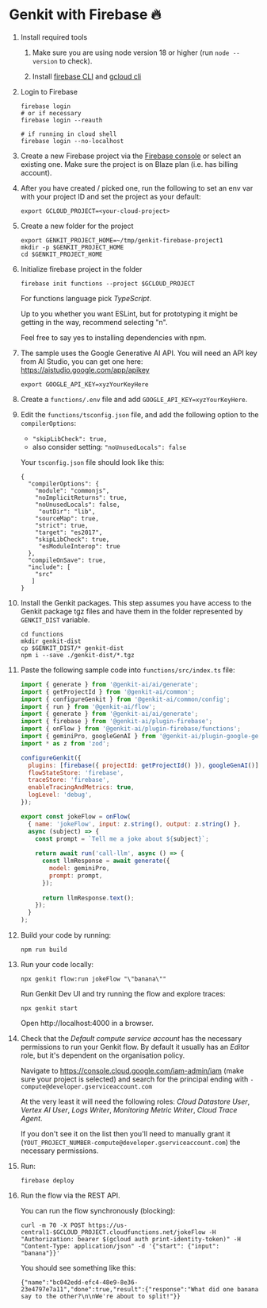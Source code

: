 
# Genkit with Firebase 🔥

1. Install required tools

    1. Make sure you are using node version 18 or higher (run `node --version` to check).

    1. Install [firebase CLI](https://firebase.google.com/docs/cli) and [gcloud cli](https://cloud.google.com/sdk/docs/install)

1. Login to Firebase

   ```
   firebase login
   # or if necessary
   firebase login --reauth

   # if running in cloud shell
   firebase login --no-localhost 
   ```

1. Create a new Firebase project via the [Firebase console](https://console.firebase.google.com/) or select an existing one. Make sure the project is on Blaze plan (i.e. has billing account).

1. After you have created / picked one, run the following to set an env var with your project ID and set the project as your default:

    ```
    export GCLOUD_PROJECT=<your-cloud-project>
    ```

1. Create a new folder for the project

   ```
   export GENKIT_PROJECT_HOME=~/tmp/genkit-firebase-project1
   mkdir -p $GENKIT_PROJECT_HOME
   cd $GENKIT_PROJECT_HOME
   ```

1. Initialize firebase project in the folder

    ```
    firebase init functions --project $GCLOUD_PROJECT
    ```

    For functions language pick _TypeScript_.

    Up to you whether you want ESLint, but for prototyping it might be getting in the way, recommend selecting "n".

    Feel free to say yes to installing dependencies with npm.

1. The sample uses the Google Generative AI API. You will need an API key from AI Studio, you can get one here: https://aistudio.google.com/app/apikey

    ```
    export GOOGLE_API_KEY=xyzYourKeyHere
    ```

1. Create a `functions/.env` file and add `GOOGLE_API_KEY=xyzYourKeyHere`.

1. Edit the `functions/tsconfig.json` file, and add the following option to the `compilerOptions`: 

    * `"skipLibCheck": true,`
    * also consider setting: `"noUnusedLocals": false`

    Your `tsconfig.json` file should look like this:
     ```
     {
       "compilerOptions": {
         "module": "commonjs",
         "noImplicitReturns": true,
         "noUnusedLocals": false,
          "outDir": "lib",
         "sourceMap": true,
         "strict": true,
         "target": "es2017",
         "skipLibCheck": true,
          "esModuleInterop": true
       },
       "compileOnSave": true,
       "include": [
         "src"
        ]
     }    
     ```

1. Install the Genkit packages. This step assumes you have access to the Genkit package tgz files and have them in the folder represented by `GENKIT_DIST` variable.

    ```
    cd functions
    mkdir genkit-dist
    cp $GENKIT_DIST/* genkit-dist
    npm i --save ./genkit-dist/*.tgz
    ```

1. Paste the following sample code into `functions/src/index.ts` file:
     ```javascript
     import { generate } from '@genkit-ai/ai/generate';
     import { getProjectId } from '@genkit-ai/common';
     import { configureGenkit } from '@genkit-ai/common/config';
     import { run } from '@genkit-ai/flow';
     import { generate } from '@genkit-ai/ai/generate';
     import { firebase } from '@genkit-ai/plugin-firebase';
     import { onFlow } from '@genkit-ai/plugin-firebase/functions';
     import { geminiPro, googleGenAI } from '@genkit-ai/plugin-google-genai';
     import * as z from 'zod';
     
     configureGenkit({
       plugins: [firebase({ projectId: getProjectId() }), googleGenAI()],
       flowStateStore: 'firebase',
       traceStore: 'firebase',
       enableTracingAndMetrics: true,
       logLevel: 'debug',
     });
     
     export const jokeFlow = onFlow(
       { name: 'jokeFlow', input: z.string(), output: z.string() },
       async (subject) => {
         const prompt = `Tell me a joke about ${subject}`;
        
         return await run('call-llm', async () => {
           const llmResponse = await generate({
             model: geminiPro,
             prompt: prompt,
           });
        
           return llmResponse.text();
         });
       }
     );
     ```

2. Build your code by running: 
    
    ```
    npm run build
    ```

3. Run your code locally: 

    ```
    npx genkit flow:run jokeFlow "\"banana\""
    ```

    Run Genkit Dev UI and try running the flow and explore traces:

    ```
    npx genkit start
    ```

    Open http://localhost:4000 in a browser.

4. Check that the _Default compute service account_ has the necessary permissions to run your Genkit flow. By default it usually has an _Editor_ role, but it's dependent on the organisation policy.

    Navigate to https://console.cloud.google.com/iam-admin/iam (make sure your project is selected) and search for the principal ending with `-compute@developer.gserviceaccount.com`

    At the very least it will need the following roles: _Cloud Datastore User_, _Vertex AI User_, _Logs Writer_, _Monitoring Metric Writer_, _Cloud Trace Agent_.

    If you don't see it on the list then you'll need to manually grant it (`YOUT_PROJECT_NUMBER-compute@developer.gserviceaccount.com`) the necessary permissions.

5. Run: 

    ```
    firebase deploy
    ```

6. Run the flow via the REST API.

    You can run the flow synchronously (blocking):

    ```
    curl -m 70 -X POST https://us-central1-$GCLOUD_PROJECT.cloudfunctions.net/jokeFlow -H "Authorization: bearer $(gcloud auth print-identity-token)" -H "Content-Type: application/json" -d '{"start": {"input": "banana"}}'
    ```

    You should see something like this:
    
    ```
    {"name":"bc042edd-efc4-48e9-8e36-23e4797e7a11","done":true,"result":{"response":"What did one banana say to the other?\n\nWe're about to split!"}}
    ```

